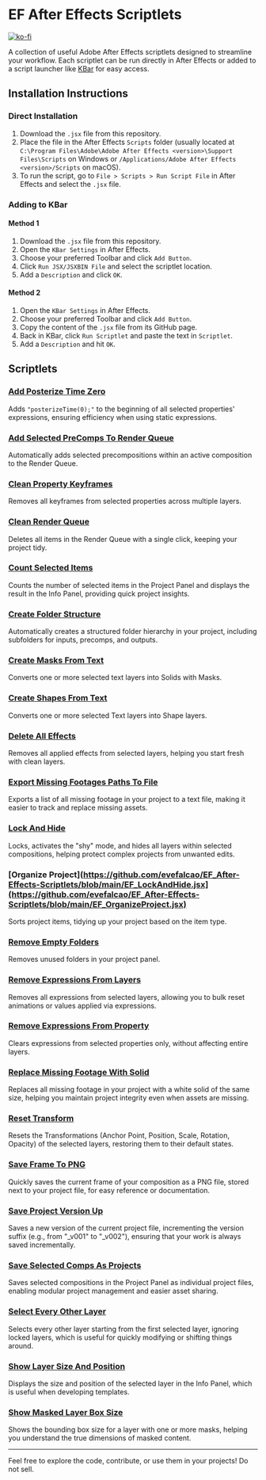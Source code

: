 # EF After Effects Scriptlets

[![ko-fi](https://ko-fi.com/img/githubbutton_sm.svg)](https://ko-fi.com/M4M212BC7C)

A collection of useful Adobe After Effects scriptlets designed to streamline your workflow. Each scriptlet can be run directly in After Effects or added to a script launcher like [KBar](https://aescripts.com/kbar/) for easy access.

## Installation Instructions

### Direct Installation
1. Download the `.jsx` file from this repository.
2. Place the file in the After Effects `Scripts` folder (usually located at `C:\Program Files\Adobe\Adobe After Effects <version>\Support Files\Scripts` on Windows or `/Applications/Adobe After Effects <version>/Scripts` on macOS).
3. To run the script, go to `File > Scripts > Run Script File` in After Effects and select the `.jsx` file.

### Adding to KBar
#### Method 1
1. Download the `.jsx` file from this repository.
2. Open the `KBar Settings` in After Effects.
3. Choose your preferred Toolbar and click `Add Button`.
4. Click `Run JSX/JSXBIN File` and select the scriptlet location.
5. Add a `Description` and click `OK`.
#### Method 2
1. Open the `KBar Settings` in After Effects.
2. Choose your preferred Toolbar and click `Add Button`.
3. Copy the content of the `.jsx` file from its GitHub page.
4. Back in KBar, click `Run Scriptlet` and paste the text in `Scriptlet`.
5. Add a `Description` and hit `OK`.

## Scriptlets

### [Add Posterize Time Zero](https://github.com/evefalcao/EF_After-Effects-Scriptlets/blob/main/EF_AddPosterizeTimeZero.jsx)
   Adds `"posterizeTime(0);"` to the beginning of all selected properties' expressions, ensuring efficiency when using static expressions.

### [Add Selected PreComps To Render Queue](https://github.com/evefalcao/EF_After-Effects-Scriptlets/blob/main/EF_AddSelectedPreCompsToRenderQueue.jsx)
   Automatically adds selected precompositions within an active composition to the Render Queue.

### [Clean Property Keyframes](https://github.com/evefalcao/EF_After-Effects-Scriptlets/blob/main/EF_CleanPropertyKeyframes.jsx)
   Removes all keyframes from selected properties across multiple layers.

### [Clean Render Queue](https://github.com/evefalcao/EF_After-Effects-Scriptlets/blob/main/EF_CleanRenderQueue.jsx)
   Deletes all items in the Render Queue with a single click, keeping your project tidy.

### [Count Selected Items](https://github.com/evefalcao/EF_After-Effects-Scriptlets/blob/main/EF_CountSelectedItems.jsx)
   Counts the number of selected items in the Project Panel and displays the result in the Info Panel, providing quick project insights.

### [Create Folder Structure](https://github.com/evefalcao/EF_After-Effects-Scriptlets/blob/main/EF_CreateFolderStructure.jsx)
   Automatically creates a structured folder hierarchy in your project, including subfolders for inputs, precomps, and outputs.

### [Create Masks From Text](https://github.com/evefalcao/EF_After-Effects-Scriptlets/blob/main/EF_CreateMasksFromText.jsx)
   Converts one or more selected text layers into Solids with Masks.

### [Create Shapes From Text](https://github.com/evefalcao/EF_After-Effects-Scriptlets/blob/main/EF_CreateShapesFromText.jsx)
   Converts one or more selected Text layers into Shape layers.

### [Delete All Effects](https://github.com/evefalcao/EF_After-Effects-Scriptlets/blob/main/EF_DeleteAllEffects.jsx)
   Removes all applied effects from selected layers, helping you start fresh with clean layers.

### [Export Missing Footages Paths To File](https://github.com/evefalcao/EF_After-Effects-Scriptlets/blob/main/EF_ExportMissingFootagesPathsToFile.jsx)
   Exports a list of all missing footage in your project to a text file, making it easier to track and replace missing assets.

### [Lock And Hide](https://github.com/evefalcao/EF_After-Effects-Scriptlets/blob/main/EF_LockAndHide.jsx)
   Locks, activates the "shy" mode, and hides all layers within selected compositions, helping protect complex projects from unwanted edits.

### [Organize Project](https://github.com/evefalcao/EF_After-Effects-Scriptlets/blob/main/EF_LockAndHide.jsx](https://github.com/evefalcao/EF_After-Effects-Scriptlets/blob/main/EF_OrganizeProject.jsx)
   Sorts project items, tidying up your project based on the item type.

### [Remove Empty Folders](https://github.com/evefalcao/EF_After-Effects-Scriptlets/blob/main/EF_RemoveEmptyFolders.jsx)
   Removes unused folders in your project panel.

### [Remove Expressions From Layers](https://github.com/evefalcao/EF_After-Effects-Scriptlets/blob/main/EF_RemoveExpressionsFromLayers.jsx)
   Removes all expressions from selected layers, allowing you to bulk reset animations or values applied via expressions.

### [Remove Expressions From Property](https://github.com/evefalcao/EF_After-Effects-Scriptlets/blob/main/EF_RemoveExpressionsFromProperty.jsx)
   Clears expressions from selected properties only, without affecting entire layers.

### [Replace Missing Footage With Solid](https://github.com/evefalcao/EF_After-Effects-Scriptlets/blob/main/EF_ReplaceMissingFootageWithSolid.jsx)
   Replaces all missing footage in your project with a white solid of the same size, helping you maintain project integrity even when assets are missing.

### [Reset Transform](https://github.com/evefalcao/EF_After-Effects-Scriptlets/blob/main/EF_ResetTransform.jsx)
   Resets the Transformations (Anchor Point, Position, Scale, Rotation, Opacity) of the selected layers, restoring them to their default states.

### [Save Frame To PNG](https://github.com/evefalcao/EF_After-Effects-Scriptlets/blob/main/EF_SaveFrameToPNG.jsx)
   Quickly saves the current frame of your composition as a PNG file, stored next to your project file, for easy reference or documentation.

### [Save Project Version Up](https://github.com/evefalcao/EF_After-Effects-Scriptlets/blob/main/EF_SaveProjectVersionUp.jsx)
   Saves a new version of the current project file, incrementing the version suffix (e.g., from "_v001" to "_v002"), ensuring that your work is always saved incrementally.

### [Save Selected Comps As Projects](https://github.com/evefalcao/EF_After-Effects-Scriptlets/blob/main/EF_SaveSelectedCompsAsProjects.jsx)
   Saves selected compositions in the Project Panel as individual project files, enabling modular project management and easier asset sharing.

### [Select Every Other Layer](https://github.com/evefalcao/EF_After-Effects-Scriptlets/blob/main/EF_SelectEveryOtherLayer.jsx)
   Selects every other layer starting from the first selected layer, ignoring locked layers, which is useful for quickly modifying or shifting things around.

### [Show Layer Size And Position](https://github.com/evefalcao/EF_After-Effects-Scriptlets/blob/main/EF_ShowLayerSizeAndPosition.jsx)
   Displays the size and position of the selected layer in the Info Panel, which is useful when developing templates.

### [Show Masked Layer Box Size](https://github.com/evefalcao/EF_After-Effects-Scriptlets/blob/main/EF_ShowMaskedLayerBoxSize.jsx)
   Shows the bounding box size for a layer with one or more masks, helping you understand the true dimensions of masked content.

---

Feel free to explore the code, contribute, or use them in your projects! Do not sell.
